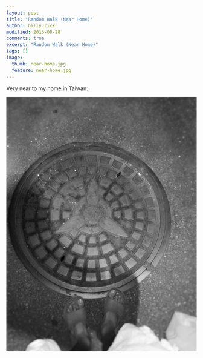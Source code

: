 ```yaml
---
layout: post
title: "Random Walk (Near Home)"
author: billy_rick
modified: 2016-08-28
comments: true
excerpt: "Random Walk (Near Home)"
tags: []
image:
  thumb: near-home.jpg
  feature: near-home.jpg
---
```


Very near to my home in Taiwan:

![alt text](https://github.com/omarsar/omarsar.github.io/blob/master/images/near-home.jpg?raw=true "Near home")
